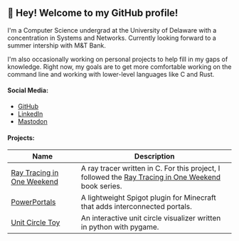 ## 👋 Hey! Welcome to my GitHub profile!

I'm a Computer Science undergrad at the University of Delaware with a 
concentration in Systems and Networks. Currently looking forward to a summer
intership with M&T Bank. 

I'm also occasionally working on personal projects to help fill in my gaps of
knowledge. Right now, my goals are to get more comfortable working on the command
line and working with lower-level languages like C and Rust. 

#### Social Media:

- [GitHub](https://github.com/nsdigirolamo)
- [LinkedIn](https://www.linkedin.com/in/nsdigirolamo/)
- [Mastodon](https://hachyderm.io/@nsdigirolamo)

#### Projects:

| Name | Description |
|------|-------------|
| [Ray Tracing in One Weekend](https://github.com/nsdigirolamo/ray-tracing-in-one-weekend) | A ray tracer written in C. For this project, I followed the [Ray Tracing in One Weekend](https://raytracing.github.io/) book series. |
| [PowerPortals](https://github.com/nsdigirolamo/PowerPortals) | A lightweight Spigot plugin for Minecraft that adds interconnected portals. |
| [Unit Circle Toy](https://github.com/nsdigirolamo/pygame-unit-circle) | An interactive unit circle visualizer written in python with pygame. |
